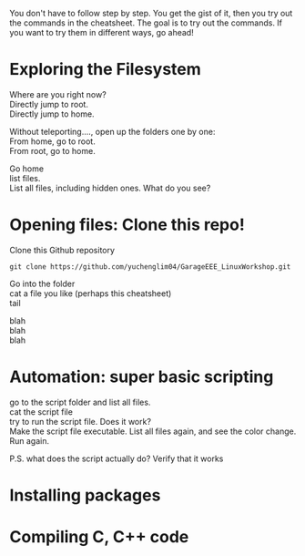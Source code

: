 You don't have to follow step by step. You get the gist of it, then you try out the commands in the cheatsheet. The goal is to try out the commands. If you want to try them in different ways, go ahead!


# Exploring the Filesystem

Where are you right now?  
Directly jump to root.  
Directly jump to home.  

Without teleporting...., open up the folders one by one:  
From home, go to root.  
From root, go to home.  

Go home  
list files.  
List all files, including hidden ones. What do you see?  


# Opening files: Clone this repo!
Clone this Github repository    
```
git clone https://github.com/yuchenglim04/GarageEEE_LinuxWorkshop.git
```

Go into the folder  
cat a file you like (perhaps this cheatsheet)  
tail  

blah  
blah  
blah  


# Automation: super basic scripting
go to the script folder and list all files.  
cat the script file  
try to run the script file. Does it work?  
Make the script file executable. List all files again, and see the color change.  
Run again.  

P.S. what does the script actually do? Verify that it works

# Installing packages 

# Compiling C, C++ code


